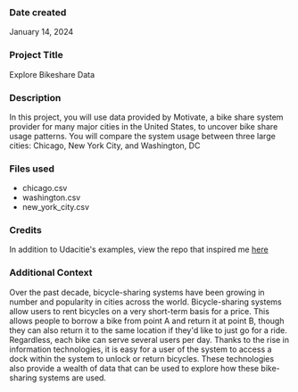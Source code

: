 ### Date created

January 14, 2024

### Project Title

Explore Bikeshare Data

### Description

In this project, you will use data provided by Motivate, a bike share system provider for many major cities in the United States, to uncover bike share usage patterns. You will compare the system usage between three large cities: Chicago, New York City, and Washington, DC

### Files used

- chicago.csv
- washington.csv
- new_york_city.csv

### Credits

In addition to Udacitie's examples, view the repo that inspired me [here](https://github.com/Luismunguiasalas/Explore-BikeShare-Data)

### Additional Context

Over the past decade, bicycle-sharing systems have been growing in number and popularity in cities across the world. Bicycle-sharing systems allow users to rent bicycles on a very short-term basis for a price. This allows people to borrow a bike from point A and return it at point B, though they can also return it to the same location if they'd like to just go for a ride. Regardless, each bike can serve several users per day.
Thanks to the rise in information technologies, it is easy for a user of the system to access a dock within the system to unlock or return bicycles. These technologies also provide a wealth of data that can be used to explore how these bike-sharing systems are used.

